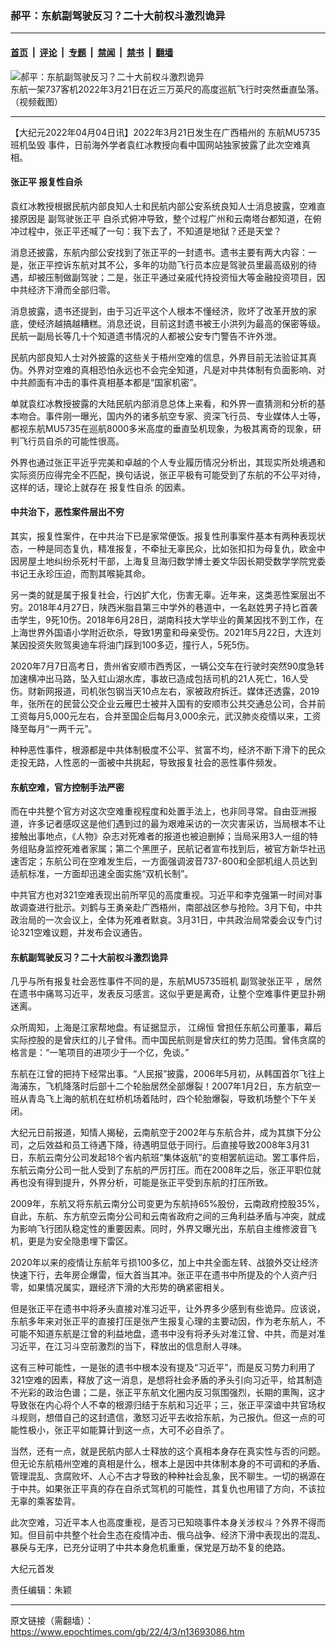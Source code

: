 ### 郝平：东航副驾驶反习？二十大前权斗激烈诡异

---

#### [首页](../../../..?n13693086) &nbsp;|&nbsp; [评论](../../../../../epoch-comment?n13693086) &nbsp;|&nbsp; [专题](../../../../../epoch-special?n13693086) &nbsp;|&nbsp; [禁闻](../../../../../epoch-news?n13693086) &nbsp;|&nbsp; [禁书](../../../../../books?n13693086) &nbsp;|&nbsp; [翻墙](https://github.com/gfw-breaker/nogfw/blob/master/README.md?n13693086)


<div><img alt="郝平：东航副驾驶反习？二十大前权斗激烈诡异" class="attachment-djy_600_400 size-djy_600_400 wp-post-image" src="https://i.epochtimes.com/assets/uploads/2022/03/id13666791-888ce89f901862cbad82853a260cdb84-600x400.jpeg"/>
<div class="caption">
 东航一架737客机2022年3月21日在近三万英尺的高度巡航飞行时突然垂直坠落。（视频截图）
</div></div><hr/><div class="post_content" id="artbody" itemprop="articleBody">
 <!-- article content begin -->
 <p>
  【大纪元2022年04月04日讯】2022年3月21日发生在广西梧州的
  <ok href="https://www.epochtimes.com/gb/tag/%E4%B8%9C%E8%88%AAmu5735%E7%8F%AD%E6%9C%BA%E5%9D%A0%E6%AF%81.html">
   东航MU5735班机坠毁
  </ok>
  事件，日前海外学者袁红冰教授向看中国网站独家披露了此次空难真相。
 </p>
 <h4>
  张正平
  <ok href="https://www.epochtimes.com/gb/tag/%E6%8A%A5%E5%A4%8D%E6%80%A7%E8%87%AA%E6%9D%80.html">
   报复性自杀
  </ok>
 </h4>
 <p>
  袁红冰教授根据民航内部良知人士和民航内部公安系统良知人士消息披露，空难直接原因是
  <ok href="https://www.epochtimes.com/gb/tag/%E5%89%AF%E9%A9%BE%E9%A9%B6%E5%BC%A0%E6%AD%A3%E5%B9%B3.html">
   副驾驶张正平
  </ok>
  自杀式俯冲导致，整个过程广州和云南塔台都知道，在俯冲过程中，张正平还喊了一句：我下去了，不知道是地狱？还是天堂？
 </p>
 <p>
  消息还披露，东航内部公安找到了张正平的一封遗书。遗书主要有两大内容：一是，张正平控诉东航对其不公，多年的功勋飞行员本应是驾驶员里最高级别的待遇，却被压制做副驾驶；二是，张正平通过亲戚代持投资恒大等金融投资项目，因中共经济下滑而全部归零。
 </p>
 <p>
  消息披露，遗书还提到，由于习近平这个人根本不懂经济，败坏了改革开放的家底，使经济越搞越糟糕。消息还说，目前这封遗书被王小洪列为最高的保密等级。民航一副局长等几十个知道遗书情况的人都被公安专门警告不许外泄。
 </p>
 <p>
  民航内部良知人士对外披露的这些关于梧州空难的信息，外界目前无法验证其真伪。外界对空难的真相恐怕永远也不会完全知道，凡是对中共体制有负面影响、对中共颜面有冲击的事件真相基本都是“国家机密”。
 </p>
 <p>
  单就袁红冰教授披露的大陆民航内部消息总体上来看，和外界一直猜测和分析的基本吻合。事件刚一曝光，国内外的诸多航空专家、资深飞行员、专业媒体人士等，都视东航MU5735在巡航8000多米高度的垂直坠机现象，为极其离奇的现象，研判飞行员自杀的可能性很高。
 </p>
 <p>
  外界也通过张正平近乎完美和卓越的个人专业履历情况分析出，其现实所处境遇和实际资历应得完全不匹配，换句话说，张正平极有可能受到了东航的不公平对待，这样的话，理论上就存在
  <ok href="https://www.epochtimes.com/gb/tag/%E6%8A%A5%E5%A4%8D%E6%80%A7%E8%87%AA%E6%9D%80.html">
   报复性自杀
  </ok>
  的因素。
 </p>
 <h4>
  中共治下，恶性案件层出不穷
 </h4>
 <p>
  其实，报复性案件，在中共治下已是家常便饭。报复性刑事案件基本有两种表现状态，一种是同态复仇，精准报复，不牵扯无辜民众，比如张扣扣为母复仇，欧金中因房屋土地纠纷杀死村干部，上海复旦海归数学博士姜文华因长期受数学学院党委书记王永珍压迫，而割其喉毙其命。
 </p>
 <p>
  另一类的就是属于报复社会，行凶扩大化，伤害无辜。近年来，这类恶性案层出不穷。2018年4月27日，陕西米脂县第三中学外的巷道中，一名赵姓男子持匕首袭击学生，9死10伤。2018年6月28日，湖南科技大学毕业的黄某因找不到工作，在上海世界外国语小学附近砍杀，导致1男童和母亲受伤。2021年5月22日，大连刘某因投资失败驾奥迪车将油门踩到100多迈，撞行人，5死5伤。
 </p>
 <p>
  2020年7月7日高考日，贵州省安顺市西秀区，一辆公交车在行驶时突然90度急转加速横冲出马路，坠入虹山湖水库，事故已造成包括司机的21人死亡，16人受伤。财新网报道，司机张包钢当天10点左右，家被政府拆迁。媒体还透露，2019年，张所在的民营公交企业云雁巴士被并入国有的安顺市公共交通总公司，合并前工资每月5,000元左右，合并至国企后每月3,000余元，武汉肺炎疫情以来，工资降至每月“一两千元”。
 </p>
 <p>
  种种恶性事件，根源都是中共体制极度不公平、贫富不均，经济不断下滑下的民众走投无路，人性恶的一面被中共挑起，导致报复社会的恶性事件频发。
 </p>
 <h4>
  东航空难，官方控制手法严密
 </h4>
 <p>
  而在中共整个官方对这次空难重视程度和处置手法上，也非同寻常。自由亚洲报道，许多记者感叹这是他们遇到过的最为艰难采访的一次灾害采访，当局根本不让接触出事地点，《人物》杂志对死难者的报道也被迫删掉；当局采用3人一组的特务组贴身监控死难者家属；第二个黑匣子，民航记者宣布找到后，被官方新华社迅速否定；东航公司在空难发生后，一方面强调波音737-800和全部机组人员达到适航标准，一方面却迅速全面实施“双机长制”。
 </p>
 <p>
  中共官方也对321空难表现出前所罕见的高度重视。习近平和李克强第一时间对事故调查进行批示。刘鹤与王勇亲赴广西梧州，南部战区参与抢险。3月下旬，中共政治局的一次会议上，全体为死难者默哀。3月31日，中共政治局常委会议专门讨论321空难议题，并发布会议通告。
 </p>
 <h4>
  东航副驾驶反习？二十大前权斗激烈诡异
 </h4>
 <p>
  几乎与所有报复社会恶性事件不同的是，东航MU5735班机
  <ok href="https://www.epochtimes.com/gb/tag/%E5%89%AF%E9%A9%BE%E9%A9%B6%E5%BC%A0%E6%AD%A3%E5%B9%B3.html">
   副驾驶张正平
  </ok>
  ，居然在遗书中痛骂习近平，发表反习感言。这似乎更是离奇，让整个空难事件更显扑朔迷离。
 </p>
 <p>
  众所周知，上海是江家帮地盘。有证据显示，
  <ok href="https://www.epochtimes.com/gb/tag/%E6%B1%9F%E7%BB%B5%E6%81%92.html">
   江绵恒
  </ok>
  曾担任东航公司董事，幕后实际控股的是曾庆红的儿子曾伟。而中国民航则是曾庆红的势力范围。曾伟贪腐的格言是：“一笔项目的进项少于一个亿，免谈。”
 </p>
 <p>
  东航在江曾的把持下经常出事。“人民报”披露，2006年5月初，从韩国首尔飞往上海浦东，飞机降落时后部十二个轮胎居然全部爆裂！2007年1月2日，东方航空一班从青岛飞上海的航机在虹桥机场着陆时，四个轮胎爆裂，导致机场整个下午关闭。
 </p>
 <p>
  大纪元日前报道，知情人揭秘，云南航空于2002年与东航合并，成为其旗下分公司，之后效益和员工待遇下降，待遇明显低于同行。后直接导致2008年3月31日，东航云南分公司发起18个省内航班“集体返航”的变相罢航运动。罢工事件后，东航云南分公司一批人受到了东航的严厉打压。而在2008年之后，张正平职位就再也没有得到提升，外界分析，可能是张正平受到东航的打压所致。
 </p>
 <p>
  2009年，东航又将东航云南分公司变更为东航持65%股份，云南政府控股35%，自此，东航、东方航空云南分公司和云南省政府之间的三角利益矛盾与冲突，就成为影响飞行团队稳定性的重要因素。同时，外界又曝光出，东航自主维修波音飞机，更是为安全隐患埋下雷区。
 </p>
 <p>
  2020年以来的疫情让东航年亏损100多亿，加上中共全面左转、战狼外交让经济快速下行，去年房企爆雷，恒大首当其冲。张正平在遗书中所提及的个人资产归零，如果情况属实，跟经济下滑的大形势的确紧密相关。
 </p>
 <p>
  但是张正平在遗书中将矛头直接对准习近平，让外界多少感到有些诡异。应该说，东航多年来对张正平的直接打压是张产生报复心理的主要动因，作为老东航人，不可能不知道东航是江曾的利益地盘，遗书中没有将矛头对准江曾、中共，而是对准习近平，在江习斗空前激烈的当下，释放出的信息耐人寻味。
 </p>
 <p>
  这有三种可能性，一是张的遗书中根本没有提及“习近平”，而是反习势力利用了321空难的因素，释放了这一消息，是想将社会矛盾的矛头引向习近平，给其制造不光彩的政治色谱；二是，张正平东航文化圈内反习氛围强烈，长期的熏陶，这才导致张在内心将个人不幸的根源归结于东航和习近平；三，张正平深谙中共官场权斗规则，想借自己的这封遗信，激怒习近平去收拾东航，为己报仇。但这一点的可能性极小，张正平如能算计到这一点，大可不必自杀了。
 </p>
 <p>
  当然，还有一点，就是民航内部人士释放的这个真相本身存在真实性与否的问题。但无论东航梧州空难的真相是什么，根本上是因中共体制本身的不可调和的矛盾、管理混乱、贪腐败坏、人心不古才导致的种种社会乱象，民不聊生。一切的祸源在于中共。如果张正平真的存在自杀式驾机的可能性，其复仇也用错了方向，不该拉无辜的乘客垫背。
 </p>
 <p>
  此次空难，习近平本人也高度重视，是否习已知晓事件本身关涉权斗？外界不得而知。但目前中共整个社会生态在疫情冲击、俄乌战争、经济下滑中表现出的混乱、暴戾与无序，已充分证明了中共本身危机重重，保党是万劫不复的绝路。
 </p>
 <p>
  大纪元首发
 </p>
 <p>
  责任编辑：朱颖
 </p>
 <!-- article content end -->
 <div id="below_article_ad">
 </div>
</div>


---

原文链接（需翻墙）：https://www.epochtimes.com/gb/22/4/3/n13693086.htm